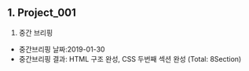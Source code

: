 ## 1. Project_001
1. 중간 브리핑  
- 중간브리핑 날짜:2019-01-30  
- 중간브리핑 결과: HTML 구조 완성, CSS 두번째 섹션 완성 (Total: 8Section)
